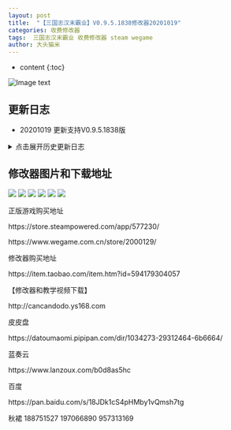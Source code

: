```yaml
---
layout: post
title:  "【三国志汉末霸业】V0.9.5.1838修改器20201019"
categories: 收费修改器
tags:  三国志汉末霸业 收费修改器 steam wegame  
author: 大头猫米
---
```


* content
{:toc}

![Image text](https://datoumaomi.github.io/pic/sss/s-%E4%B8%89%E5%9B%BD%E5%BF%97%E6%B1%89%E6%9C%AB%E9%9C%B8%E4%B8%9A/logo.JPG)

##  更新日志

 - 20201019    更新支持V0.9.5.1838版



 





<details>
<summary>点击展开历史更新日志</summary>
<p></p>
 - 20201004 修复了宝物修改的一个bug
 <p></p>
  - 20201003 重要更新,可以修改马场了,通过修改马场,可以无中生有获得新宝物
 <p></p>
  - 20201003 重要更新,可以修改前缀了
 <p></p>
  - 20201003 重要更新,宝物列表拓展到10万以上,理论上可以修改所有宝物
 <p></p>
  - 20201003 增加了几个武将特技
 <p></p>
  - 20200925 修复了宝物初始化无效的bug
 <p></p>
  - 20200923 支持V0.9.5.1739版,增加了游戏新增的新特技.
 <p></p>
  - 20200807 修复了宝物修改技能2错误的bug
 <p></p>
  - 20200721 修复了部队读取和修改无效的bug
 <p></p>
 - 20200719 支持steam和wegame版本,补齐了宝物列表,修复了一些bug
 <p></p>
</details>

##  修改器图片和下载地址

<img src="https://datoumaomi.github.io/pic/sss/s-三国志汉末霸业/1.jpg"/>
<img src="https://datoumaomi.github.io/pic/sss/s-三国志汉末霸业/2.jpg"/>
<img src="https://datoumaomi.github.io/pic/sss/s-三国志汉末霸业/3.jpg"/>
<img src="https://datoumaomi.github.io/pic/sss/s-三国志汉末霸业/4.jpg"/>
<img src="https://datoumaomi.github.io/pic/sss/s-三国志汉末霸业/5.jpg"/>
<img src="https://datoumaomi.github.io/pic/sss/s-三国志汉末霸业/6.jpg"/>

<p>正版游戏购买地址</p>

<p>https://store.steampowered.com/app/577230/</p>

<p>https://www.wegame.com.cn/store/2000129/</p>

<p>修改器购买地址</p>

<p>https://item.taobao.com/item.htm?id=594179304057</p>

<p>【修改器和教学视频下载】</p>

<p>http://cancandodo.ys168.com</p>

<p>皮皮盘</p>

<p>https://datoumaomi.pipipan.com/dir/1034273-29312464-6b6664/</p>

<p>蓝奏云</p>

<p>https://www.lanzoux.com/b0d8as5hc</p>

<p>百度</p>
<p>https://pan.baidu.com/s/18JDk1cS4pHMby1vQmsh7tg</p>

<p>秋裙 188751527 197066890 957313169</p>
